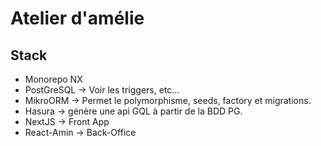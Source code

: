 # Atelier d'amélie

## Stack

- Monorepo NX
- PostGreSQL -> Voir les triggers, etc...
- MikroORM -> Permet le polymorphisme, seeds, factory et migrations.
- Hasura -> génère une api GQL à partir de la BDD PG.
- NextJS -> Front App
- React-Amin -> Back-Office

